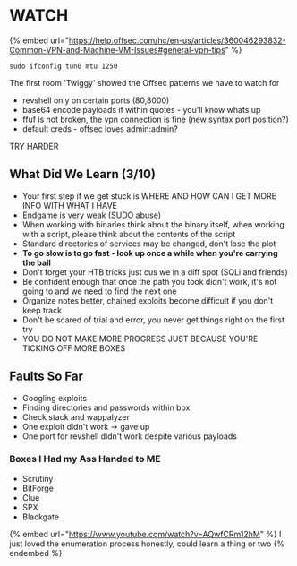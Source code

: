 # WATCH

{% embed url="https://help.offsec.com/hc/en-us/articles/360046293832-Common-VPN-and-Machine-VM-Issues#general-vpn-tips" %}

`sudo ifconfig tun0 mtu 1250`

The first room 'Twiggy' showed the Offsec patterns we have to watch for

* revshell only on certain ports (80,8000)
* base64 encode payloads if within quotes - you'll know whats up
* ffuf is not broken, the vpn connection is fine (new syntax port position?)
* default creds - offsec loves admin:admin?

TRY HARDER

## What Did We Learn (3/10)

* Your first step if we get stuck is WHERE AND HOW CAN I GET MORE INFO WITH WHAT I HAVE
* Endgame is very weak (SUDO abuse)
* When working with binaries think about the binary itself, when working with a script, please think about the contents of the script
* Standard directories of services may be changed, don't lose the plot
* **To go slow is to go fast - look up once a while when you're carrying the ball**
* Don't forget your HTB tricks just cus we in a diff spot (SQLi and friends)
* Be confident enough that once the path you took didn't work, it's not going to and we need to find the next one
* Organize notes better, chained exploits become difficult if you don't keep track
* Don't be scared of trial and error, you never get things right on the first try
* YOU DO NOT MAKE MORE PROGRESS JUST BECAUSE YOU'RE TICKING OFF MORE BOXES

## Faults So Far

* Googling exploits
* Finding directories and passwords within box
* Check stack and wappalyzer
* One exploit didn't work -> gave up
* One port for revshell didn't work despite various payloads

### Boxes I Had my Ass Handed to ME

* Scrutiny
* BitForge
* Clue
* SPX
* Blackgate

{% embed url="https://www.youtube.com/watch?v=AQwfCRm12hM" %}
I just loved the enumeration process honestly, could learn a thing or two
{% endembed %}
